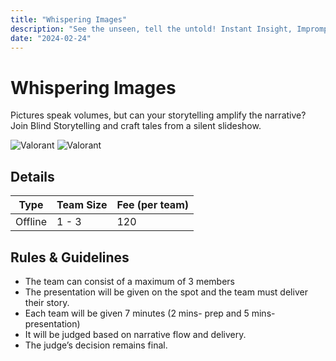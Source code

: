```yaml
---
title: "Whispering Images"
description: "See the unseen, tell the untold! Instant Insight, Impromptu Impact: Embrace the Spontaneity of Presentation!"
date: "2024-02-24"
---
```


# Whispering Images

Pictures speak volumes, but can your storytelling amplify the narrative? Join Blind Storytelling and craft tales from a silent slideshow.

<div class="lg:flex">
<img src="/posters/2024/whisperingimages.png" alt="Valorant" class="w-full lg:w-96 mx-auto object-cover" />
<img src="/posters/2024/whisperingimages1.png" alt="Valorant" class="w-full lg:w-96 mx-auto object-cover" />
</div>


## Details

| Type    | Team Size | Fee (per team) |
| ------- | --------- | -------------- |
| Offline | 1 - 3     | 120            |

## Rules & Guidelines

-   The team can consist of a maximum of 3 members
-   The presentation will be given on the spot and the team must deliver their story.
-   Each team will be given 7 minutes (2 mins- prep and 5 mins-presentation)
-   It will be judged based on narrative flow and delivery. 
-   The judge’s decision remains final.

